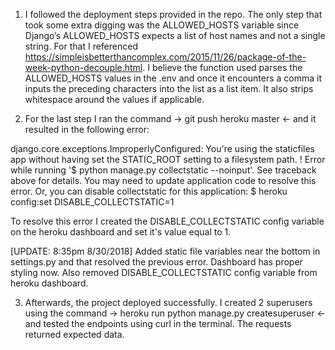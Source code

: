 1. I followed the deployment steps provided in the repo. The only step that took some extra digging was the ALLOWED_HOSTS variable since Django’s ALLOWED_HOSTS expects a list of host names and not a single string. For that I referenced https://simpleisbetterthancomplex.com/2015/11/26/package-of-the-week-python-decouple.html. I believe the function used parses the ALLOWED_HOSTS values in the .env and once it encounters a comma it inputs the preceding characters into the list as a list item. It also strips whitespace around the values if applicable.   

2. For the last step I ran the command -> git push heroku master <- and it resulted in the following error: 

django.core.exceptions.ImproperlyConfigured: You're using the staticfiles app without having set the STATIC_ROOT setting to a filesystem path.
 !     Error while running '$ python manage.py collectstatic --noinput'.
       See traceback above for details.
       You may need to update application code to resolve this error.
       Or, you can disable collectstatic for this application:
          $ heroku config:set DISABLE_COLLECTSTATIC=1 

To resolve this error I created the DISABLE_COLLECTSTATIC config variable on the heroku dashboard and set it's value equal to 1. 

[UPDATE: 8:35pm 8/30/2018] Added static file variables near the bottom in settings.py and that resolved the previous error. Dashboard has proper styling now. Also removed DISABLE_COLLECTSTATIC config variable from heroku dashboard. 

3. Afterwards, the project deployed successfully. I created 2 superusers using the command -> heroku run python manage.py createsuperuser <- and tested the endpoints using curl in the terminal. The requests returned expected data. 